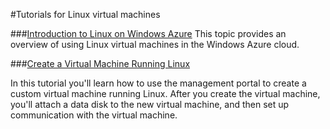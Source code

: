 <properties linkid="manage-linux-tutorials" urlDisplayName="Tutorials" pageTitle="Linux virtual machine tutorials - Windows Azure" metaKeywords="Linux tutorials Windows Azure, Linux tutorials Azure, Azure Linux tutorials, Azure Linux, Linux virtual machine Azure, Linux vm" metaDescription="Find tutorials about using Linux virtual machines with Windows Azure." metaCanonical="" disqusComments="0" umbracoNaviHide="0" />

<div chunk="../chunks/linux-left-nav.md" />

#Tutorials for Linux virtual machines



###[Introduction to Linux on Windows Azure](/en-us/manage/linux/tutorials/intro-to-linux/)
This topic provides an overview of using Linux virtual machines in the Windows Azure cloud. 

###[Create a Virtual Machine Running Linux](/en-us/manage/linux/tutorials/virtual-machine-from-gallery/)

In this tutorial you'll learn how to use the management portal to create a custom virtual machine running Linux.  After you create the virtual machine, you'll attach a data disk to the new virtual machine, and then set up communication with the virtual machine. 